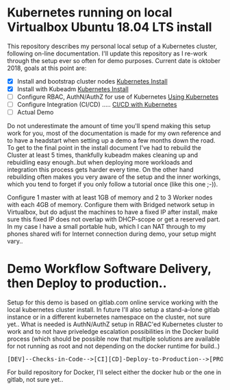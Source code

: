 # Kubernetes running on local Virtualbox Ubuntu 18.04 LTS install 
This repository describes my personal local setup of a Kubernetes cluster, following on-line documentation. I'll update this repository as I re-work through the setup ever so often for demo purposes. Current date is oktober 2018, goals at this point are:

- [x] Install and bootstrap cluster nodes [Kubernetes Install](doc/KubernetesInstall.md)
- [x] Install with Kubeadm [Kubernetes Install](doc/KubernetesInstall.md)
- [ ] Configure RBAC, AuthN/AuthZ for use of Kubernetes [Using Kubernetes](doc/UsingDeployingk8s.md)
- [ ] Configure Integration (CI/CD) ..... [CI/CD with Kubernetes](doc/Workflow.md)
- [ ] Actual Demo 

Do not underestimate the amount of time you'll spend making this setup work for you, most of the documentation is made for my own reference and to have a headstart when setting up a demo a few months down the road. To get to the final point in the install document I've had to rebuild the Cluster at least 5 times, thankfully kubeadm makes cleaning up and rebuidling easy enough..but when deploying more workloads and integration this process gets harder every time. On the other hand rebuilding often makes you very aware of the setup and the inner workings, which you tend to forget if you only follow a tutorial once (like this one ;-)).

Configure 1 master with at least 1GB of memory and 2 to 3 Worker nodes with each 4GB of memory. Configure them with Bridged network setup in Virtualbox, but do adjust the machines to have a fixed IP after install, make sure this fixed IP does not overlap with DHCP-scope or get a reserved part. In my case I have a small portable hub, which I can NAT through to my phones shared wifi for Internet connection during demo, your setup might vary..

# Demo Workflow Software Delivery, then Deploy to production..
Setup for this demo is based on gitlab.com online service working with the local kubernetes cluster install. In future I'll also setup a stand-a-lone gitlab instance or in a different kubernetes namespace on the cluster, not sure yet.. 
What is needed is AuthN/AuthZ setup in RBAC'ed Kubernetes cluster to work and to not have priveledge escalation possibilities in the Docker build process (which should be possible now that multiple solutions are available for not running as root and not depending on the docker runtime for build..)
<pre>
[DEV]--Checks-in-Code-->[CI][CD]-Deploy-to-Production-->[PROD]     
</pre>

For build repository for Docker, I'll select either the docker hub or the one in gitlab, not sure yet..
